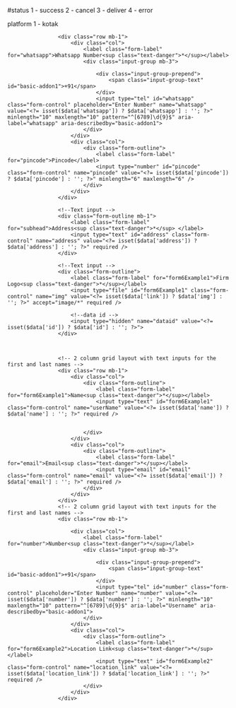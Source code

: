 #status
1 - success 
2 - cancel
3 - deliver
4 - error

platform
1 - kotak

<!-- 2 column grid layout with text inputs for the first and last names -->

                    <div class="row mb-1">
                        <div class="col">
                            <label class="form-label" for="whatsapp">Whatsapp Number<sup class="text-danger">*</sup></label>
                            <div class="input-group mb-3">

                                <div class="input-group-prepend">
                                    <span class="input-group-text" id="basic-addon1">+91</span>
                                </div>
                                <input type="tel" id="whatsapp" class="form-control" placeholder="Enter Number" name="whatsapp" value="<?= isset($data['whatsapp']) ? $data['whatsapp'] : ''; ?>" minlength="10" maxlength="10" pattern="^[6789]\d{9}$" aria-label="whatsapp" aria-describedby="basic-addon1">
                            </div>
                        </div>
                        <div class="col">
                            <div class="form-outline">
                                <label class="form-label" for="pincode">Pincode</label>
                                <input type="number" id="pincode" class="form-control" name="pincode" value="<?= isset($data['pincode']) ? $data['pincode'] : ''; ?>" minlength="6" maxlength="6" />
                            </div>
                        </div>
                    </div>

                    <!--Text input -->
                    <div class="form-outline mb-1">
                        <label class="form-label" for="subhead">Address<sup class="text-danger">*</sup> </label>
                        <input type="text" id="address" class="form-control" name="address" value="<?= isset($data['address']) ? $data['address'] : ''; ?>" required />
                    </div>

                    <!--Text input -->
                    <div class="form-outline">
                        <label class="form-label" for="form6Example1">Firm Logo<sup class="text-danger">*</sup></label>
                        <input type="file" id="form6Example1" class="form-control" name="img" value="<?= isset($data['link']) ? $data['img'] : ''; ?>" accept="image/*" required />

                        <!--data id -->
                        <input type="hidden" name="dataid" value="<?= isset($data['id']) ? $data['id'] : ''; ?>">
                    </div>



                    <!-- 2 column grid layout with text inputs for the first and last names -->
                    <div class="row mb-1">
                        <div class="col">
                            <div class="form-outline">
                                <label class="form-label" for="form6Example1">Name<sup class="text-danger">*</sup></label>
                                <input type="text" id="form6Example1" class="form-control" name="userName" value="<?= isset($data['name']) ? $data['name'] : ''; ?>" required />


                            </div>
                        </div>
                        <div class="col">
                            <div class="form-outline">
                                <label class="form-label" for="email">Email<sup class="text-danger">*</sup></label>
                                <input type="email" id="email" class="form-control" name="email" value="<?= isset($data['email']) ? $data['email'] : ''; ?>" required />
                            </div>
                        </div>
                    </div>
                    <!-- 2 column grid layout with text inputs for the first and last names -->
                    <div class="row mb-1">

                        <div class="col">
                            <label class="form-label" for="number">Number<sup class="text-danger">*</sup></label>
                            <div class="input-group mb-3">

                                <div class="input-group-prepend">
                                    <span class="input-group-text" id="basic-addon1">+91</span>
                                </div>
                                <input type="tel" id="number" class="form-control" placeholder="Enter Number" name="number" value="<?= isset($data['number']) ? $data['number'] : ''; ?>" minlength="10" maxlength="10" pattern="^[6789]\d{9}$" aria-label="Username" aria-describedby="basic-addon1">
                            </div>
                        </div>
                        <div class="col">
                            <div class="form-outline">
                                <label class="form-label" for="form6Example2">Location Link<sup class="text-danger">*</sup></label>
                                <input type="text" id="form6Example2" class="form-control" name="location_link" value="<?= isset($data['location_link']) ? $data['location_link'] : ''; ?>" required />
                            </div>
                        </div>
                    </div>
